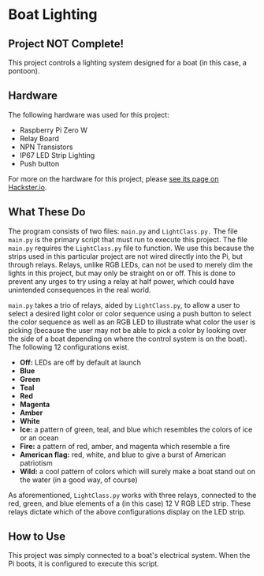 # Boat Lighting

## Project NOT Complete!

This project controls a lighting system designed for a boat (in this case, a pontoon).

## Hardware

The following hardware was used for this project:

* Raspberry Pi Zero W
* Relay Board
* NPN Transistors
* IP67 LED Strip Lighting
* Push button

For more on the hardware for this project, please [see its page on Hackster.io](https://www.hackster.io).

## What These Do

The program consists of two files: `main.py` and `LightClass.py.`  The file `main.py` is the primary script that must run to execute this project.  The file `main.py` requires the `LightClass.py` file to function.  We use this because the strips used in this particular project are not wired directly into the Pi, but through relays.  Relays, unlike RGB LEDs, can not be used to merely dim the lights in this project, but may only be straight on or off.  This is done to prevent any urges to try using a relay at half power, which could have unintended consequences in the real world.

`main.py` takes a trio of relays, aided by `LightClass.py`, to allow a user to select a desired light color or color sequence using a push button to select the color sequence as well as an RGB LED to illustrate what color the user is picking (because the user may not be able to pick a color by looking over the side of a boat depending on where the control system is on the boat).  The following 12 configurations exist.

* **Off:** LEDs are off by default at launch
* **Blue**
* **Green**
* **Teal**
* **Red**
* **Magenta**
* **Amber**
* **White**
* **Ice:** a pattern of green, teal, and blue which resembles the colors of ice or an ocean
* **Fire:** a pattern of red, amber, and magenta which resemble a fire
* **American flag:** red, white, and blue to give a burst of American patriotism
* **Wild:** a cool pattern of colors which will surely make a boat stand out on the water (in a good way, of course)

As aforementioned, `LightClass.py` works with three relays, connected to the red, green, and blue elements of a (in this case) 12 V RGB LED strip.  These relays dictate which of the above configurations display on the LED strip.

## How to Use

This project was simply connected to a boat's electrical system.  When the Pi boots, it is configured to execute this script.